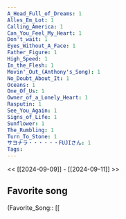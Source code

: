 ```yaml
---
A_Head_Full_of_Dreams: 1
Alles_Em_Lot: 1
Calling_America: 1
Can_You_Feel_My_Heart: 1
Don't_wait: 1
Eyes_Without_A_Face: 1
Father_Figure: 1
High_Speed: 1
In_the_Flesh: 1
Movin'_Out_(Anthony's_Song): 1
No_Doubt_About_It: 1
Oceans: 1
One_Of_Us: 1
Owner_of_a_Lonely_Heart: 1
Rasputin: 1
See_You_Again: 1
Signs_of_Life: 1
Sunflower: 1
The_Rumbling: 1
Turn_To_Stone: 1
サヨナラ・・・・・・FUJIさん: 1
Tags: 
---
```

 << [[2024-09-09]] - [[2024-09-11]] >> 
## Favorite song
(Favorite_Song:: [[
